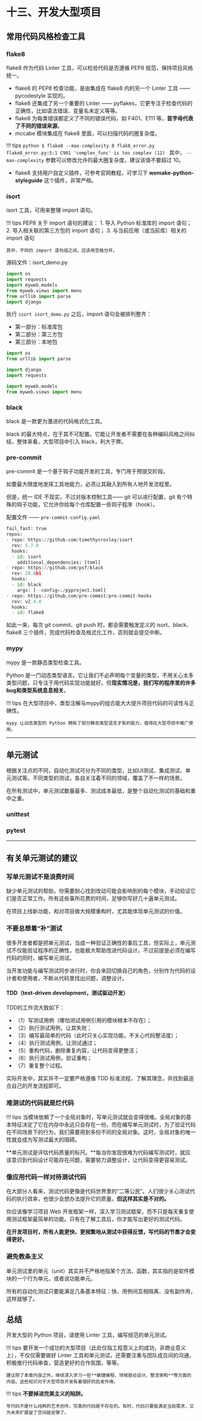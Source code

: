 # 十三、开发大型项目

## 常用代码风格检查工具

### flake8

flake8 作为代码 Linter 工具，可以检验代码是否遵循 PEP8 规范，保持项目风格统一。

- flake8 的 PEP8 检查功能，是由集成在 flake8 内的另一个 Linter 工具 —— pycodestyle 实现的。
- flake8 还集成了另一个重要的 Linter —— pyflakes，它更专注于检查代码的正确性，比如语法错误、变量名未定义等等。
- flake8 为每类错误都定义了不同的错误代码，如 F401、E111 等，**首字母代表了不同的错误来源**。
- mccabe 模块集成在 flake8 里面，可以扫描代码的圈复杂度。

!!! tips 
    ```python
    $ flake8 --max-complexity 8 flak8_error.py
    flake8_error.py:5:1 C901 'complex_func' is too complex (12)
    ```
    其中， `--max-complexity` 参数可以修改允许的最大圈复杂度，建议该值不要超过 10。

- flake8 支持用户自定义插件，可参考官网教程，可学习下 **wemake-python-styleguide** 这个插件，非常严格。
  
### isort

isort 工具，可用来整理 import 语句。

!!! tips
    PEP8 关于 import 语句的建议：
    1. 导入 Python 标准库的 import 语句；
    2. 导入相关联的第三方包的 import 语句；
    3. 与当前应用（或当前库）相关的 import 语句

    其中，不同的 import 语句组之间，应该用空格分开。

源码文件：isort_demo.py 
```python
import os
import requests
import myweb.models 
from myweb.views import menu
from urllib import parse
import django
```

执行 `isort isort_demo.py` 之后，import 语句会被排列整齐：

- 第一部分：标准库包
- 第二部分：第三方包
- 第三部分：本地包

```python
import os 
from urllib import parse

import django 
import requests

import myweb.models 
from myweb.views import menu
```

### black

black 是一款更为激进的代码格式化工具。

black 的最大特点，在于其不可配置。它能让开发者不需要在各种编码风格之间纠结，整体来看，大型项目中引入 black，利大于弊。

### pre-commit

pre-commit 是一个基于钩子功能开发的工具，专门用于预提交阶段。

如要最大限度地发挥工具地能力，必须让其融入到所有人地开发流程里。

但是，统一 IDE 不现实，不过对版本控制工具—— git 可以进行配置，git 有个特殊的钩子功能，它允许你给每个仓库配置一些钩子程序（hook）。

配置文件 —— `pre-commit-config.yaml`

```python
fail_fast: true
repos:
- repo: https://github.com/timothycrosley/isort
  rev: 5.7.0
  hooks:
  - id: isort
    additional_dependencies: [toml]
- repo: https://github.com/psf/black
  rev: 20.8b1
  hooks:
  - id: black
    args: [--config=./pyproject.toml]
- repo: https://github.com/pre-commit/pre-commit-hooks
  rev: v2.4.0
  hooks:
  - id: flake8
```

  如此一来，每次 git commit、git push 时，都会需要触发定义的 isort、black、flake8 三个插件，完成代码检查及格式化工作，否则就会提交中断。


### mypy

mypy 是一款静态类型检查工具。

Python 是一门动态类型语言。它让我们不必声明每个变量的类型，不用关心太多类型问题，只专注于用代码实现功能就好。但**现实情况是，我们写的程序里的许多bug和类型系统息息相关**。

!!! tips
    在大型项目中，类型注解与mypy的组合能大大提升项目代码的可读性与正确性。

    mypy 让动态类型的 Python 拥有了部分静态类型语言才有的能力，值得在大型项目中推广使用。


---

## 单元测试 

根据关注点的不同，自动化测试可分为不同的类型，比如UI测试、集成测试、单元测试等。不同类型的测试，各自关注着不同的领域，覆盖了不一样的场景。

在所有测试中，单元测试数量最多、测试成本最低，是整个自动化测试的基础和重中之重。

### unittest

### pytest

---

## 有关单元测试的建议

### 写单元测试不是浪费时间

缺少单元测试的帮助，你需要耐心找到改动可能会影响到的每个模块，手动验证它们是否正常工作。所有这些事所花费的时间，足够你写好几十遍单元测试。

在项目上线新功能，和对项目做大规模重构时，尤其能体现单元测试的价值。

### 不要总想着“补”测试

很多开发者都是把单元测试，当成一种验证正确性的事后工具，但实际上，单元测试不仅能验证程序的正确性，也能极大帮助改进代码设计。不过前提是必须在编写代码的同时，编写单元测试。

当开发功能与编写测试同步进行时，你会来回切换自己的角色，分别作为代码的设计者和使用者，不断从代码里找出问题，调整设计。

#### TDD（test-driven development，测试驱动开发）

TDD的工作流大致如下：

- （1）写测试用例（哪怕测试用例引用的模块根本不存在）；
- （2）执行测试用例，让其失败；
- （3）编写最简单的代码（此时只关心实现功能，不关心代码整洁度）；
- （4）执行测试用例，让测试通过；
- （5）重构代码，删除重复内容，让代码变得更整洁；
- （6）执行测试用例，验证重构；
- （7）重复整个过程。

实际开发中，其实并不一定要严格遵循 TDD 标准流程，了解其理念，并找到最适合自己的开发流程即可。


### 难测试的代码就是烂代码

!!! tips
    当模块依赖了一个全局对象时，写单元测试就会变得很难。全局对象的基本特征决定了它在内存中永远只会存在一份。而在编写单元测试时，为了验证代码在不同场景下的行为，我们需要用到多份不同的全局对象。这时，全局对象的唯一性就会成为写测试最大的阻碍。

**单元测试是评估代码质量的标尺。**每当你发现很难为代码编写测试时，就应该意识到代码设计可能存在问题，需要努力调整设计，让代码变得更容易测试。

### 像应用代码一样对待测试代码

在大部分人看来，测试代码更像是代码世界里的“二等公民”。人们很少关心测试代码的执行效率，也很少会想办法提升它的质量。**但这样其实是不对的。**

你应该像学习项目 Web 开发框架一样，深入学习测试框架，而不只是每天重复使用测试框架最简单的功能。只有在了解工具后，你才能写出更好的测试代码。

**在开发项目时，所有人能更快、更频繁地从测试中获得反馈，写代码的节奏才会变得更好。**

### 避免教条主义

单元测试里的单元（unit）其实并不严格地指某个方法、函数，其实指的是软件模块的一个行为单元，或者说功能单元。

所有的自动化测试只要能满足几条基本特征：快、用例间互相隔离、没有副作用，这样就够了。

## 总结

开发大型的 Python 项目，请使用 Linter 工具，编写规范的单元测试。

!!! tips 
    要开发一个成功的大型项目（此处仅指工程意义上的成功，非商业意义上），不仅仅需要做好 Linter 工具和单元测试，还需要注重与团队成员间的沟通，积极推行代码审查，营造更好的合作氛围，等等。

    建议除了本章内容之外，继续深入学习一些**敏捷编程、领域驱动设计、整洁架构**等方面的内容。这些知识对于大型项目开发有着很好的启发作用。

!!! tips 
    **不要掉进完美主义的陷阱。**
    
    写代码不是什么纯粹的艺术创作，完美的代码是不存在的。有时，代码只要能满足当前需求，又为未来扩展留了空间就足够了。